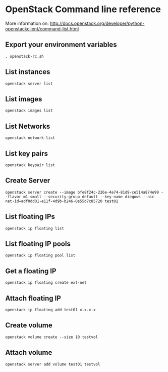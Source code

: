 # OpenStack Command line reference

More information on: http://docs.openstack.org/developer/python-openstackclient/command-list.html

## Export your environment variables

```
. openstack-rc.sh
```

## List instances

```
openstack server list
```

## List images

```
openstack images list
```

## List Networks

```
openstack network list
```

## List key pairs

```
openstack keypair list
```

## Create Server

```
openstack server create --image bfe8f24c-226e-4e74-81d9-ce514a874e99 --flavor m1.small --security-group default --key-name diegows --nic net-id=adf0dd01-e11f-4d9b-b246-0e55d7c85720 test01
```

## List floating IPs

```
openstack ip floating list
```

## List floating IP pools

```
openstack ip floating pool list
```

## Get a floating IP

```
openstack ip floating create ext-net
```

## Attach floating IP

```
openstack ip floating add test01 x.x.x.x
```

## Create volume

```
openstack volume create --size 10 testvol
```

## Attach volume 

```
openstack server add volume test01 testvol
```

